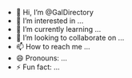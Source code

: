 - 👋 Hi, I’m @GalDirectory
- 👀 I’m interested in ...
- 🌱 I’m currently learning ...
- 💞️ I’m looking to collaborate on ...
- 📫 How to reach me ...
- 😄 Pronouns: ...
- ⚡ Fun fact: ...

<!---
GalDirectory/GalDirectory is a ✨ special ✨ repository because its `README.md` (this file) appears on your GitHub profile.
You can click the Preview link to take a look at your changes.
--->
